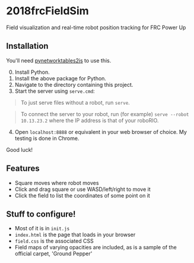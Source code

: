# 2018frcFieldSim
Field visualization and real-time robot position tracking for FRC Power Up

## Installation
You'll need [pynetworktables2js](https://github.com/robotpy/pynetworktables2js) to use this.

0. Install Python.
1. Install the above package for Python.
2. Navigate to the directory containing this project.
3. Start the server using `serve.cmd`:

  > To just serve files without a robot, run `serve`. 
 
  > To connect the server to your robot, run (for example) `serve --robot 10.13.23.2` where the IP address is that of your roboRIO. 

4. Open `localhost:8888` or equivalent in your web browser of choice. My testing is done in Chrome.

Good luck!

## Features
* Square moves where robot moves
* Click and drag square or use WASD/left/right to move it
* Click the field to list the coordinates of some point on it

## Stuff to configure!
* Most of it is in `init.js`
* `index.html` is the page that loads in your browser
* `field.css` is the associated CSS
* Field maps of varying opacities are included, as is a sample of the official carpet, 'Ground Pepper'
